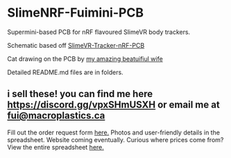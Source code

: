 # SlimeNRF-Fuimini-PCB

Supermini-based PCB for nRF flavoured SlimeVR body trackers.

Schematic based off [SlimeVR-Tracker-nRF-PCB](https://github.com/SlimeVR/SlimeVR-Tracker-nRF-PCB)

Cat drawing on the PCB by [my amazing beatuifiul wife](https://www.tumblr.com/circlegirl?source=share)

Detailed README.md files are in folders.

## i sell these! you can find me here https://discord.gg/vpxSHmUSXH or email me at fui@macroplastics.ca
Fill out the order request form [here.](https://docs.google.com/forms/d/e/1FAIpQLScfmLpJ5HOZYNQvP2Ge38ma0vZgONCtincXcMHiBUueDEZLeg/viewform?usp=header)
Photos and user-friendly details in the spreadsheet. Website coming eventually.
Curious where prices come from? View the entire spreadsheet [here.](https://docs.google.com/spreadsheets/d/1XSO24xmqJCDWiKMqtOlyQpGnMuTRnx9r1LJr4mPH8TY/edit?usp=sharing)